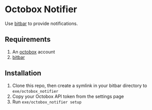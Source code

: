 # Octobox Notifier

Use [bitbar](https://github.com/matryer/bitbar) to provide notifications.

## Requirements
1. An [octobox](https://github.com/octobox/octobox) account
2. [bitbar](https://github.com/matryer/bitbar)

## Installation
1. Clone this repo, then create a symlink in your bitbar directory to `exe/octobox_notifier`
2. Copy your Octobox API token from the settings page
3. Run `exe/octobox_notifier setup`
